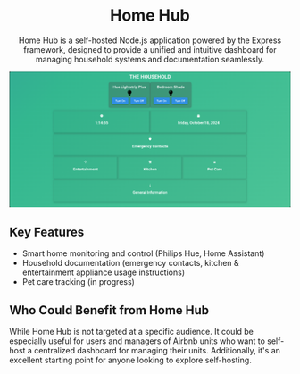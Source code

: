 <div align="center" style="padding: 0px, margin: 0px;">

# Home Hub
  
  Home Hub is a self-hosted Node.js application powered by the Express framework, designed to provide a unified and intuitive dashboard for managing household systems and documentation seamlessly.
  
</div>
<div align="center">

  <img src="https://github.com/Mr3entley/HomeHub/raw/main/img/gh/BENWRI-SITE-GH.png" alt="Home Hub Image" style="width: 100px, height: 100px;">

</div>

## Key Features
  - Smart home monitoring and control (Philips Hue, Home Assistant)
  - Household documentation (emergency contacts, kitchen & entertainment appliance usage instructions)
  - Pet care tracking (in progress)

## Who Could Benefit from Home Hub

While Home Hub is not targeted at a specific audience. It could be especially useful for users and managers of Airbnb units who want to self-host a centralized dashboard for managing their units. Additionally, it's an excellent starting point for anyone looking to explore self-hosting.
